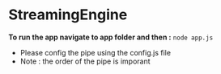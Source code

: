 # StreamingEngine
**To run the app navigate to app folder and then :** `node app.js`
 * Please config the pipe using the config.js file
 * Note : the order of the pipe is imporant
